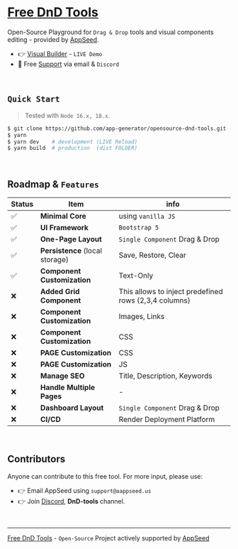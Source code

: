 # [Free DnD Tools](https://github.com/app-generator/opensource-dnd-tools)

Open-Source Playground for `Drag & Drop` tools and visual components editing - provided by [AppSeed](https://appseed.us/).

-  👉 [Visual Builder](https://dnd-playground.onrender.com/) - `LIVE Demo`
-  🚀 Free [Support](https://appseed.us/support/) via email & `Discord`
   
<br />

## `Quick Start`

> Tested with `Node 16.x, 18.x`.
 
```bash
$ git clone https://github.com/app-generator/opensource-dnd-tools.git
$ yarn
$ yarn dev    # development (LIVE Reload)
$ yarn build  # production  (dist FOLDER)
```

<br />

## Roadmap & `Features` 

| Status | Item | info | 
| --- | --- | --- |
| ✅ | **Minimal Core** | using `vanilla JS` |
| ✅ | **UI Framework** | `Bootstrap 5` |
| ✅ | **One-Page Layout** | `Single Component` Drag & Drop |
| ✅ | **Persistence** (local storage) | Save, Restore, Clear |
| ✅ | **Component Customization** | Text-Only |
| ❌ | **Added Grid Component** | This allows to inject predefined rows (2,3,4 columns) |
| ❌ | **Component Customization** | Images, Links |
| ❌ | **Component Customization** | CSS |
| ❌ | **PAGE Customization** | CSS |
| ❌ | **PAGE Customization** | JS |
| ❌ | **Manage SEO** | Title, Description, Keywords |
| ❌ | **Handle Multiple Pages** | - |
| ❌ | **Dashboard Layout** | `Single Component` Drag & Drop |
| ❌ | **CI/CD** | Render Deployment Platform |


<br />

## Contributors

Anyone can contribute to this free tool. For more input, please use:

- 👉 Email AppSeed using `support@aappseed.us`
- 👉 Join [Discord](https://discord.gg/fZC6hup), **DnD-tools** channel. 

<br />

---
[Free DnD Tools](https://github.com/app-generator/opensource-dnd-tools) - `Open-Source` Project actively supported by [AppSeed](https://appseed.us/) 
